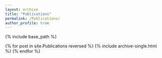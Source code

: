 ```yaml
---
layout: archive
title: "Publications"
permalink: /Publications/
author_profile: true
---
```


{% include base_path %}

{% for post in site.Publications reversed %}
  {% include archive-single.html %}
{% endfor %}

<!-- 加reversed进行反序 -->